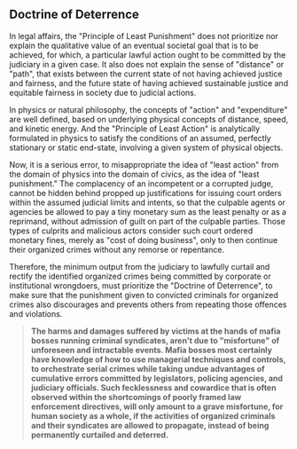 ## Doctrine of Deterrence

In legal affairs, the "Principle of Least Punishment" does not prioritize nor explain the qualitative value of an eventual societal goal that is to be achieved, for which, a particular lawful action ought to be committed by the judiciary in a given case. It also does not explain the sense of "distance" or "path", that exists between the current state of not having achieved justice and fairness, and the future state of having achieved sustainable justice and equitable fairness in society due to judicial actions. 

In physics or natural philosophy, the concepts of "action" and "expenditure" are well defined, based on underlying physical concepts of distance, speed, and kinetic energy. And the "Principle of Least Action" is analytically formulated in physics to satisfy the conditions of an assumed, perfectly stationary or static end-state, involving a given system of physical objects. 

Now, it is a serious error, to misappropriate the idea of "least action" from the domain of physics into the domain of civics, as the idea of "least punishment." The complacency of an incompetent or a corrupted judge, cannot be hidden behind propped up justifications for issuing court orders within the assumed judicial limits and intents, so that the culpable agents or agencies be allowed to pay a tiny monetary sum as the least penalty or as a reprimand, without admission of guilt on part of the culpable parties. Those types of culprits and malicious actors consider such court ordered monetary fines, merely as "cost of doing business", only to then continue their organized crimes without any remorse or repentance. 

Therefore, the minimum output from the judiciary to lawfully curtail and rectify the identified organized crimes being committed by corporate or institutional wrongdoers, must prioritize the "Doctrine of Deterrence", to make sure that the punishment given to convicted criminals for organized crimes also discourages and prevents others from repeating those offences and violations. 

>**The harms and damages suffered by victims at the hands of mafia bosses running criminal syndicates, aren't due to "misfortune" of unforeseen and intractable events. Mafia bosses most certainly have knowledge of how to use managerial techniques and controls, to orchestrate serial crimes while taking undue advantages of cumulative errors committed by legislators, policing agencies, and judiciary officials. Such fecklessness and cowardice that is often observed within the shortcomings of poorly framed law enforcement directives, will only amount to a grave misfortune, for human society as a whole, if the activities of organized criminals and their syndicates are allowed to propagate, instead of being permanently curtailed and deterred.**